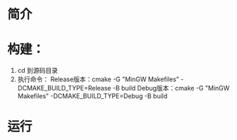 # 简介

# 构建：
1. cd 到源码目录
2. 执行命令：
Release版本：cmake -G "MinGW Makefiles" -DCMAKE_BUILD_TYPE=Release -B build
Debug版本：cmake -G "MinGW Makefiles" -DCMAKE_BUILD_TYPE=Debug -B build

# 运行